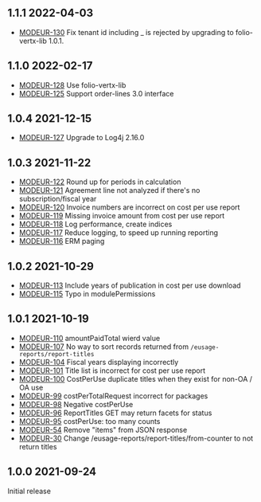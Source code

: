 ## 1.1.1 2022-04-03

 * [MODEUR-130](https://issues.folio.org/browse/MODEUR-130) Fix tenant id including _ is rejected by upgrading to folio-vertx-lib 1.0.1.

## 1.1.0 2022-02-17

 * [MODEUR-128](https://issues.folio.org/browse/MODEUR-128) Use folio-vertx-lib
 * [MODEUR-125](https://issues.folio.org/browse/MODEUR-125) Support order-lines 3.0 interface

## 1.0.4 2021-12-15

 * [MODEUR-127](https://issues.folio.org/browse/MODEUR-127) Upgrade to Log4j 2.16.0

## 1.0.3 2021-11-22

 * [MODEUR-122](https://issues.folio.org/browse/MODEUR-122) Round up for periods in calculation
 * [MODEUR-121](https://issues.folio.org/browse/MODEUR-121) Agreement line not analyzed if there's no
   subscription/fiscal year
 * [MODEUR-120](https://issues.folio.org/browse/MODEUR-120) Invoice numbers are incorrect on cost per use report
 * [MODEUR-119](https://issues.folio.org/browse/MODEUR-119) Missing invoice amount from cost per use report
 * [MODEUR-118](https://issues.folio.org/browse/MODEUR-118) Log performance, create indices
 * [MODEUR-117](https://issues.folio.org/browse/MODEUR-117) Reduce logging, to speed up running reporting
 * [MODEUR-116](https://issues.folio.org/browse/MODEUR-116) ERM paging

## 1.0.2 2021-10-29

 * [MODEUR-113](https://issues.folio.org/browse/MODEUR-113) Include years of publication in cost per use download
 * [MODEUR-115](https://issues.folio.org/browse/MODEUR-115) Typo in modulePermissions

## 1.0.1 2021-10-19

 * [MODEUR-110](https://issues.folio.org/browse/MODEUR-110) amountPaidTotal wierd value
 * [MODEUR-107](https://issues.folio.org/browse/MODEUR-107) No way to sort records returned from
   `/eusage-reports/report-titles`
 * [MODEUR-104](https://issues.folio.org/browse/MODEUR-104) Fiscal years displaying incorrectly
 * [MODEUR-101](https://issues.folio.org/browse/MODEUR-101) Title list is incorrect for cost per
   use report
 * [MODEUR-100](https://issues.folio.org/browse/MODEUR-100) CostPerUse duplicate titles when they
   exist for non-OA / OA use
 * [MODEUR-99](https://issues.folio.org/browse/MODEUR-99) costPerTotalRequest incorrect for packages
 * [MODEUR-98](https://issues.folio.org/browse/MODEUR-98) Negative costPerUse
 * [MODEUR-96](https://issues.folio.org/browse/MODEUR-96) ReportTitles GET may return facets for status
 * [MODEUR-95](https://issues.folio.org/browse/MODEUR-95) costPerUse: too many counts
 * [MODEUR-54](https://issues.folio.org/browse/MODEUR-54) Remove "items" from JSON response
 * [MODEUR-30](https://issues.folio.org/browse/MODEUR-30) Change /eusage-reports/report-titles/from-counter
   to not return titles

## 1.0.0 2021-09-24

Initial release
